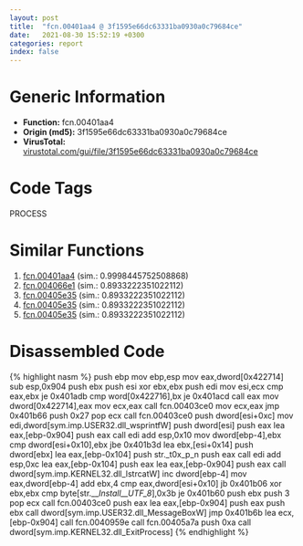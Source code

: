 ```yaml
---
layout: post
title:  "fcn.00401aa4 @ 3f1595e66dc63331ba0930a0c79684ce"
date:   2021-08-30 15:52:19 +0300
categories: report
index: false
---
```


# Generic Information
- **Function:** fcn.00401aa4
- **Origin (md5):** 3f1595e66dc63331ba0930a0c79684ce
- **VirusTotal:** [virustotal.com/gui/file/3f1595e66dc63331ba0930a0c79684ce][virustotal_ref]

# Code Tags
<span class="tag" id="PROCESS">PROCESS</span>


# Similar Functions

1. [fcn.00401aa4][similar_1_ref] (sim.: 0.9998445752508868)
2. [fcn.004066e1][similar_2_ref] (sim.: 0.8933222351022112)
3. [fcn.00405e35][similar_3_ref] (sim.: 0.8933222351022112)
4. [fcn.00405e35][similar_4_ref] (sim.: 0.8933222351022112)
5. [fcn.00405e35][similar_5_ref] (sim.: 0.8933222351022112)


# Disassembled Code

{% highlight nasm %}
push ebp
mov ebp,esp
mov eax,dword[0x422714]
sub esp,0x904
push ebx
push esi
xor ebx,ebx
push edi
mov esi,ecx
cmp eax,ebx
je 0x401adb
cmp word[0x422716],bx
je 0x401acd
call eax
mov dword[0x422714],eax
mov ecx,eax
call fcn.00403ce0
mov ecx,eax
jmp 0x401b66
push 0x27
pop ecx
call fcn.00403ce0
push dword[esi+0xc]
mov edi,dword[sym.imp.USER32.dll_wsprintfW]
push dword[esi]
push eax
lea eax,[ebp-0x904]
push eax
call edi
add esp,0x10
mov dword[ebp-4],ebx
cmp dword[esi+0x10],ebx
jbe 0x401b3d
lea ebx,[esi+0x14]
push dword[ebx]
lea eax,[ebp-0x104]
push str._t0x_p_n
push eax
call edi
add esp,0xc
lea eax,[ebp-0x104]
push eax
lea eax,[ebp-0x904]
push eax
call dword[sym.imp.KERNEL32.dll_lstrcatW]
inc dword[ebp-4]
mov eax,dword[ebp-4]
add ebx,4
cmp eax,dword[esi+0x10]
jb 0x401b06
xor ebx,ebx
cmp byte[str.___Install__UTF_8_],0x3b
je 0x401b60
push ebx
push 3
pop ecx
call fcn.00403ce0
push eax
lea eax,[ebp-0x904]
push eax
push ebx
call dword[sym.imp.USER32.dll_MessageBoxW]
jmp 0x401b6b
lea ecx,[ebp-0x904]
call fcn.0040959e
call fcn.00405a7a
push 0xa
call dword[sym.imp.KERNEL32.dll_ExitProcess]
{% endhighlight %}


[similar_1_ref]: /report/fcn.00401aa4@4c8869bb42f854640703b6ddda29ee38
[similar_2_ref]: /report/fcn.004066e1@20a93604f17ee6f3c2aa7b1f7a497fcf
[similar_3_ref]: /report/fcn.00405e35@9571c7458fae91969aaed3955e433f49
[similar_4_ref]: /report/fcn.00405e35@3aa98225e51cbcae2d334c8b6b4ed9fd
[similar_5_ref]: /report/fcn.00405e35@5eead96f991d1eaa139e848643009945
[virustotal_ref]: https://www.virustotal.com/gui/file/3f1595e66dc63331ba0930a0c79684ce